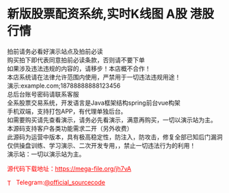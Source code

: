 # 新版股票配资系统,实时K线图 A股 港股行情

拍前请务必看好演示站点及拍前必读<br>购买拍下即代表同意拍前必读条款，否则请不要下单<br>如果涉及违法违规的内容的，请移步！本店概不合作！<br>本店系统请在法律允许范围内使用，严禁用于一切违法违规用途！<br>演示:example.com;18788888888123456<br>总后台账号密码请联系客服<br>全系股票交易系统，开发语言是Java框架结构spring前台vue构架<br>手机双端，支持打包APP，有代理单独后台。<br>如需要购买请先查看演示，请务必先看演示，满意再购买，一切以演示站为主。<br>本源码支持客户各类功能需求二开（另外收费）<br>此源码为运营中版本，具有极高稳定性，防注入，防攻击，修复全部已知后门漏洞<br>仅供操盘训练、学习演示、二次开发专用，，禁止一切违法行为的利用！<br>演示站：一切以演示站为主。<br>


<p style="color: red;">源代码下载地址：<a href="https://mega-file.org/jh7vA" style="color: red;">https://mega-file.org/jh7vA</a></p><p style="color: red;"><img src="https://cdn-icons-png.flaticon.com/512/2111/2111646.png" alt="Telegram Icon" style="width: 16px; vertical-align: middle; margin-right: 5px;">Telegram:<a href="https://t.me/official_sourcecode" style="color: red;">@official_sourcecode</a></p>